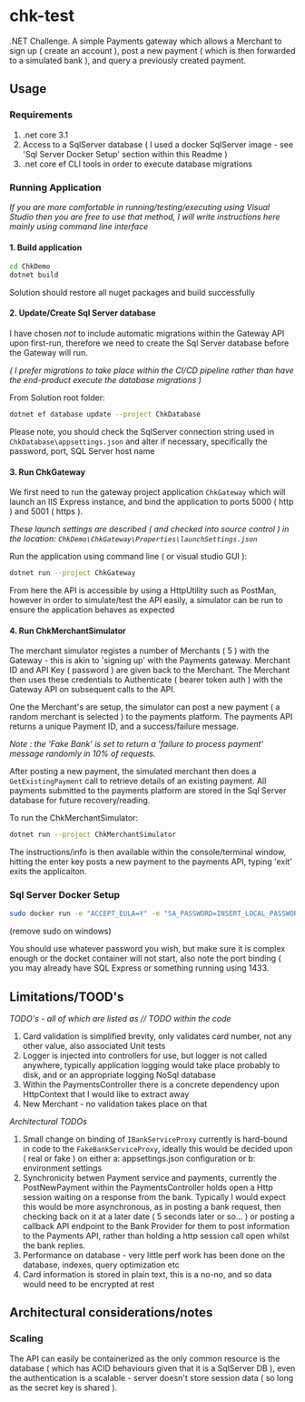 # chk-test

.NET Challenge. A simple Payments gateway which allows a Merchant to sign up ( create an account ), post a new payment ( which is then forwarded to a simulated bank ), and query a previously created payment.

## Usage

### Requirements

1. .net core 3.1
2. Access to a SqlServer database ( I used a docker SqlServer image - see 'Sql Server Docker Setup' section within this Readme )
3. .net core ef CLI tools in order to execute database migrations

### Running Application

_If you are more comfortable in running/testing/executing using Visual Studio then you are free to use that method, I will write instructions here mainly using command line interface_

#### 1. Build application

```bash
cd ChkDemo
dotnet build
```
Solution should restore all nuget packages and build successfully

#### 2. Update/Create Sql Server database

I have chosen _not_ to include automatic migrations within the Gateway API upon first-run, therefore we need to create the Sql Server database before the Gateway will run.

_( I prefer migrations to take place within the CI/CD pipeline rather than have the end-product execute the database migrations )_

From Solution root folder:

```bash
dotnet ef database update --project ChkDatabase
```

Please note, you should check the SqlServer connection string used in `ChkDatabase\appsettings.json` and alter if necessary, specifically the password, port, SQL Server host name

#### 3. Run ChkGateway

We first need to run the gateway project application `ChkGateway` which will launch an IIS Express instance, and bind the application to ports 5000 ( http ) and 5001 ( https ).

_These launch settings are described ( and checked into source control ) in the location: `ChkDemo\ChkGateway\Properties\launchSettings.json`_

Run the application using command line ( or visual studio GUI ):

```bash
dotnet run --project ChkGateway
```

From here the API is accessible by using a HttpUtility such as PostMan, however in order to simulate/test the API easily, a simulator can be run to ensure the application behaves as expected

#### 4. Run ChkMerchantSimulator

The merchant simulator registes a number of Merchants ( 5 ) with the Gateway - this is akin to 'signing up' with the Payments gateway. Merchant ID and API Key ( password ) are given back to the Merchant. The Merchant then uses these credentials to Authenticate ( bearer token auth ) with the Gateway API on subsequent calls to the API.

One the Merchant's are setup, the simulator can post a new payment ( a random merchant is selected ) to the payments platform. The payments API returns a unique Payment ID, and a success/failure message.

_Note : the 'Fake Bank' is set to return a 'failure to process payment' message randomly in 10% of requests._

After posting a new payment, the simulated merchant then does a `GetExistingPayment` call to retrieve details of an existing payment. All payments submitted to the payments platform are stored in the Sql Server database for future recovery/reading.

To run the ChkMerchantSimulator:

```bash
dotnet run --project ChkMerchantSimulator
```

The instructions/info is then available within the console/terminal window, hitting the enter key posts a new payment to the payments API, typing 'exit' exits the applicaiton.

### Sql Server Docker Setup

```bash
sudo docker run -e "ACCEPT_EULA=Y" -e "SA_PASSWORD=INSERT_LOCAL_PASSWORD_HERE123!" -p 1433:1433 --name localdocsql -h localdocsql -d mcr.microsoft.com/mssql/server:2019-latest
```
(remove sudo on windows)


You should use whatever password you wish, but make sure it is complex enough or the docket container will not start, also note the port binding ( you may already have SQL Express or something running using 1433.

## Limitations/TOOD's

*TODO's - all of which are listed as // TODO within the code*
1. Card validation is simplified brevity, only validates card number, not any other value, also associated Unit tests
2. Logger is injected into controllers for use, but logger is not called anywhere, typically application logging would take place probably to disk, and or an appropriate logging NoSql database
3. Within the PaymentsController there is a concrete dependency upon HttpContext that I would like to extract away
4. New Merchant - no validation takes place on that

*Architectural TODOs*

1. Small change on binding of `IBankServiceProxy` currently is hard-bound in code to the `FakeBankServiceProxy`, ideally this would be decided upon ( real or fake ) on either a: appsettings.json configuration or b: environment settings
2. Synchronicity betwen Payment service and payments, currently the PostNewPayment within the PaymentsController holds open a Http session waiting on a response from the bank. Typically I would expect this would be more asynchronous, as in posting a bank request, then checking back on it at a later date ( 5 seconds later or so... ) or posting a callback API endpoint to the Bank Provider for them to post information to the Payments API, rather than holding a http session call open whilst the bank replies.
3. Performance on database - very little perf work has been done on the database, indexes, query optimization etc
4. Card information is stored in plain text, this is a no-no, and so data would need to be encrypted at rest

## Architectural considerations/notes

### Scaling

The API can easily be containerized as the only common resource is the database ( which has ACID behaviours given that it is a SqlServer DB ), even the authentication is a scalable - server doesn't store session data ( so long as the secret key is shared ).
